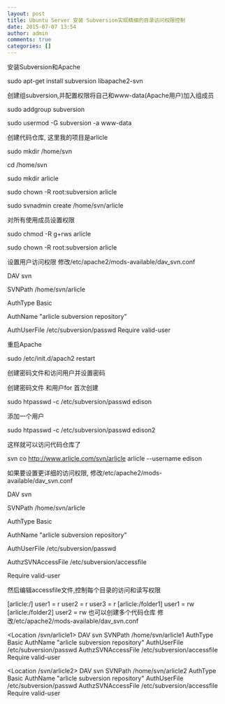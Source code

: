 ```yaml
---
layout: post
title: Ubuntu Server 安装 Subversion实现精细的目录访问权限控制
date: 2015-07-07 13:54
author: admin
comments: true
categories: []
---
```


安装Subversion和Apache

sudo apt-get install subversion libapache2-svn

创建组subversion,并配置权限将自己和www-data(Apache用户)加入组成员

sudo addgroup subversion

 sudo usermod -G subversion -a www-data

创建代码仓库, 这里我的项目是arlicle

sudo mkdir /home/svn

 cd /home/svn 

sudo mkdir arlicle

 sudo chown -R root:subversion arlicle

 sudo svnadmin create /home/svn/arlicle

对所有使用成员设置权限

sudo chmod -R g+rws arlicle

 sudo chown -R root:subversion arlicle

设置用户访问权限 
修改/etc/apache2/mods-available/dav_svn.conf

DAV svn 

SVNPath /home/svn/arlicle

 AuthType Basic 

AuthName "arlicle subversion repository" 

AuthUserFile /etc/subversion/passwd Require valid-user

重启Apache

sudo /etc/init.d/apach2 restart

创建密码文件和访问用户并设置密码

创建密码文件 和用户for 首次创建

sudo htpasswd -c /etc/subversion/passwd edison

添加一个用户

sudo htpasswd -c /etc/subversion/passwd edison2

这样就可以访问代码仓库了

svn co http://www.arlicle.com/svn/arlicle arlicle --username edison

如果要设置更详细的访问权限, 
修改/etc/apache2/mods-available/dav_svn.conf

DAV svn 

SVNPath /home/svn/arlicle

 AuthType Basic 

AuthName "arlicle subversion repository" 

AuthUserFile /etc/subversion/passwd 

AuthzSVNAccessFile /etc/subversion/accessfile

 Require valid-user

然后编辑accessfile文件,控制每个目录的访问和读写权限

[arlicle:/]
user1 = r
user2 = r
user3 = r
[arlicle:/folder1]
user1 = rw
[arlicle:/folder2]
user2 = rw
也可以创建多个代码仓库
修改/etc/apache2/mods-available/dav_svn.conf

<Location /svn/arlicle1>
DAV svn
SVNPath /home/svn/arlicle1
AuthType Basic
AuthName "arlicle subversion repository"
AuthUserFile /etc/subversion/passwd
AuthzSVNAccessFile /etc/subversion/accessfile
Require valid-user
</Location>

<Location /svn/arlicle2>
DAV svn
SVNPath /home/svn/arlicle2
AuthType Basic
AuthName "arlicle subversion repository"
AuthUserFile /etc/subversion/passwd
AuthzSVNAccessFile /etc/subversion/accessfile
Require valid-user
</Location>

